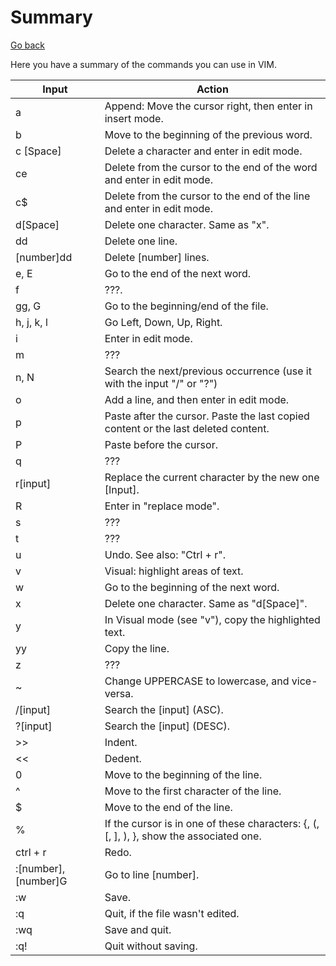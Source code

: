 # Summary

[Go back](index.md#cheatsheet)

Here you have a summary of the commands you can use in VIM.

| Input | Action |
| ------ | ------ |
| a | Append: Move the cursor right, then enter in insert mode. |
| b | Move to the beginning of the previous word. |
| c [Space]	 | Delete a character and enter in edit mode. |
| ce | Delete from the cursor to the end of the word and enter in edit mode. |
| c$ | Delete from the cursor to the end of the line and enter in edit mode. |
| d[Space] | Delete one character. Same as "x". |
| dd | Delete one line. |
| [number]dd | Delete [number] lines. |
| e, E | Go to the end of the next word. |
| f | ???. |
| gg, G | Go to the beginning/end of the file. |
| h, j, k, l | Go Left, Down, Up, Right. |
| i | Enter in edit mode. |
| m | ??? |
| n, N | Search the next/previous occurrence (use it with the input "/" or "?") |
| o | Add a line, and then enter in edit mode. |
| p | Paste after the cursor. Paste the last copied content or the last deleted content. |
| P | Paste before the cursor. |
| q | ??? |
| r[input] | Replace the current character by the new one [Input]. |
| R | Enter in "replace mode". |
| s | ??? |
| t | ??? |
| u | Undo. See also: "Ctrl + r". |
| v | Visual: highlight areas of text. |
| w | Go to the beginning of the next word. |
| x | Delete one character. Same as "d[Space]". |
| y | In Visual mode (see "v"), copy the highlighted text. |
| yy | Copy the line. |
| z | ??? |
| ~ | Change UPPERCASE to lowercase, and vice-versa. |
| /[input] | Search the [input] (ASC). |
| ?[input] | Search the [input] (DESC). |
| >> | Indent. |
| << | Dedent. |
| 0 | Move to the beginning of the line. |
| ^ | Move to the first character of the line. |
| $ | Move to the end of the line. |
| % | If the cursor is in one of these characters: {, (, [, ], ), }, show the associated one. |
| ctrl + r | Redo. |
| :[number], [number]G | Go to line [number]. |
| :w | Save. |
| :q | Quit, if the file wasn't edited. |
| :wq | Save and quit. |
| :q! | Quit without saving. |